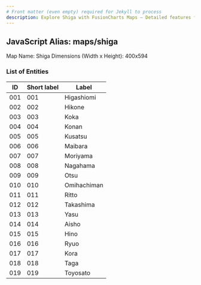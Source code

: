 ```yaml
---
# Front matter (even empty) required for Jekyll to process
description: Explore Shiga with FusionCharts Maps – Detailed features for seamless integration. Try now & enhance your data visualization today! 
---
```


## JavaScript Alias: maps/shiga

Map Name: Shiga
Dimensions (Width x Height): 400x594





### List of Entities

ID | Short label | Label
---|---|---|
001|001|Higashiomi
002|002|Hikone
003|003|Koka
004|004|Konan
005|005|Kusatsu
006|006|Maibara
007|007|Moriyama
008|008|Nagahama
009|009|Otsu
010|010|Omihachiman
011|011|Ritto
012|012|Takashima
013|013|Yasu
014|014|Aisho
015|015|Hino
016|016|Ryuo
017|017|Kora
018|018|Taga
019|019|Toyosato
